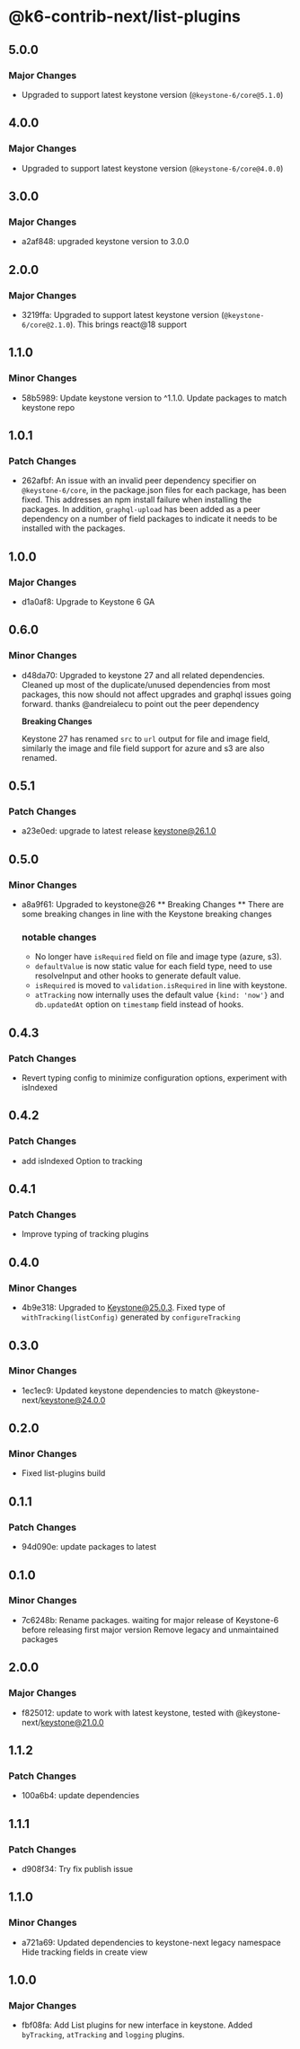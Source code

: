 # @k6-contrib-next/list-plugins

## 5.0.0

### Major Changes

- Upgraded to support latest keystone version (`@keystone-6/core@5.1.0`)

## 4.0.0

### Major Changes

- Upgraded to support latest keystone version (`@keystone-6/core@4.0.0`)

## 3.0.0

### Major Changes

- a2af848: upgraded keystone version to 3.0.0

## 2.0.0

### Major Changes

- 3219ffa: Upgraded to support latest keystone version (`@keystone-6/core@2.1.0`). This brings react@18 support

## 1.1.0

### Minor Changes

- 58b5989: Update keystone version to ^1.1.0. Update packages to match keystone repo

## 1.0.1

### Patch Changes

- 262afbf: An issue with an invalid peer dependency specifier on `@keystone-6/core`, in the package.json files for each package, has been fixed. This addresses an npm install failure when installing the packages. In addition, `graphql-upload` has been added as a peer dependency on a number of field packages to indicate it needs to be installed with the packages.

## 1.0.0

### Major Changes

- d1a0af8: Upgrade to Keystone 6 GA

## 0.6.0

### Minor Changes

- d48da70: Upgraded to keystone 27 and all related dependencies.
  Cleaned up most of the duplicate/unused dependencies from most packages, this now should not affect upgrades and graphql issues going forward. thanks @andreialecu to point out the peer dependency

  **Breaking Changes**

  Keystone 27 has renamed `src` to `url` output for file and image field, similarly the image and file field support for azure and s3 are also renamed.

## 0.5.1

### Patch Changes

- a23e0ed: upgrade to latest release keystone@26.1.0

## 0.5.0

### Minor Changes

- a8a9f61: Upgraded to keystone@26
  ** Breaking Changes **
  There are some breaking changes in line with the Keystone breaking changes

  ### notable changes

  - No longer have `isRequired` field on file and image type (azure, s3).
  - `defaultValue` is now static value for each field type, need to use resolveInput and other hooks to generate default value.
  - `isRequired` is moved to `validation.isRequired` in line with keystone.
  - `atTracking` now internally uses the default value `{kind: 'now'}` and `db.updatedAt` option on `timestamp` field instead of hooks.

## 0.4.3

### Patch Changes

- Revert typing config to minimize configuration options, experiment with isIndexed

## 0.4.2

### Patch Changes

- add isIndexed Option to tracking

## 0.4.1

### Patch Changes

- Improve typing of tracking plugins

## 0.4.0

### Minor Changes

- 4b9e318: Upgraded to Keystone@25.0.3. Fixed type of `withTracking(listConfig)` generated by `configureTracking`

## 0.3.0

### Minor Changes

- 1ec1ec9: Updated keystone dependencies to match @keystone-next/keystone@24.0.0

## 0.2.0

### Minor Changes

- Fixed list-plugins build

## 0.1.1

### Patch Changes

- 94d090e: update packages to latest

## 0.1.0

### Minor Changes

- 7c6248b: Rename packages. waiting for major release of Keystone-6 before releasing first major version
  Remove legacy and unmaintained packages

## 2.0.0

### Major Changes

- f825012: update to work with latest keystone, tested with @keystone-next/keystone@21.0.0

## 1.1.2

### Patch Changes

- 100a6b4: update dependencies

## 1.1.1

### Patch Changes

- d908f34: Try fix publish issue

## 1.1.0

### Minor Changes

- a721a69: Updated dependencies to keystone-next legacy namespace
  Hide tracking fields in create view

## 1.0.0

### Major Changes

- fbf08fa: Add List plugins for new interface in keystone. Added `byTracking`, `atTracking` and `logging` plugins.
